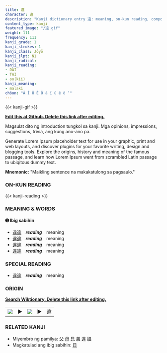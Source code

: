 ```yaml
---
title: 違
character: 違
description: "Kanji dictionary entry 違: meaning, on-kun reading, compounds, origin, related kanji"
content_type: kanji
featured_image: "/違.gif"
weight: 111
frequency: 111
kanji_grade: 1
kanji_strokes: 1
kanji_class: Jōyō
kanji_jlpt: N1
kanji_radical: 
kanji_reading: 
- DAI
- TAI
- oo(kii)
kanji_meaning:
- malaki
chōon: "Ā Ī Ū Ē Ō ā ī ū ē ō ’"
---
```

[//]: # (Don't edit the line below. Kanji animated GIF code is automatically generated.)
{{< kanji-gif >}}

[//]: # (Edit below this line.)

**[Edit this at Github. Delete this link after editing.](https://github.com/tim0g/tim/tree/main/content/kanji/違/index.md)**

Magsulat dito ng introduction tungkol sa kanji. Mga opinions, impressions, suggestions, trivia, ang kung ano-ano pa.

Generate Lorem Ipsum placeholder text for use in your graphic, print and web layouts, and discover plugins for your favorite writing, design and blogging tools. Explore the origins, history and meaning of the famous passage, and learn how Lorem Ipsum went from scrambled Latin passage to ubiqitous dummy text.
 
**Mnemonic:** "Maikling sentence na makakatulong sa pagsaulo."

### ON-KUN READING

[//]: # (Don't edit the line below. ON-KUN READING code is automatically generated.)
{{< kanji-reading >}}

### MEANING & WORDS

#### ➊ **Ibig sabihin**
  - [違](../違)[違](../違)　***reading***　meaning
  - [違](../違)[違](../違)　***reading***　meaning
  - [違](../違)[違](../違)　***reading***　meaning
  - [違](../違)[違](../違)　***reading***　meaning

### SPECIAL READING
  - [違](../違)[違](../違)　***reading***　meaning

### ORIGIN

**[Search Wiktionary. Delete this link after editing.](https://wiktionary.org/wiki/違)**
<table class="kanji-table"><tr><td>
<img src="60px-違-bronze.svg.png">
</td><td>▶</td><td>
<img src="60px-違-oracle.svg.png">
</td><td>▶</td>
<td class="kanji-origin">違</td>
</tr></table>

### RELATED KANJI
- Miyembro ng pamilya: [父](../父) [母](../母) [兄](../兄) [弟](../弟) [違](../違) [娘](../娘)
- Magkatulad ang ibig sabihin: [日](../日)

